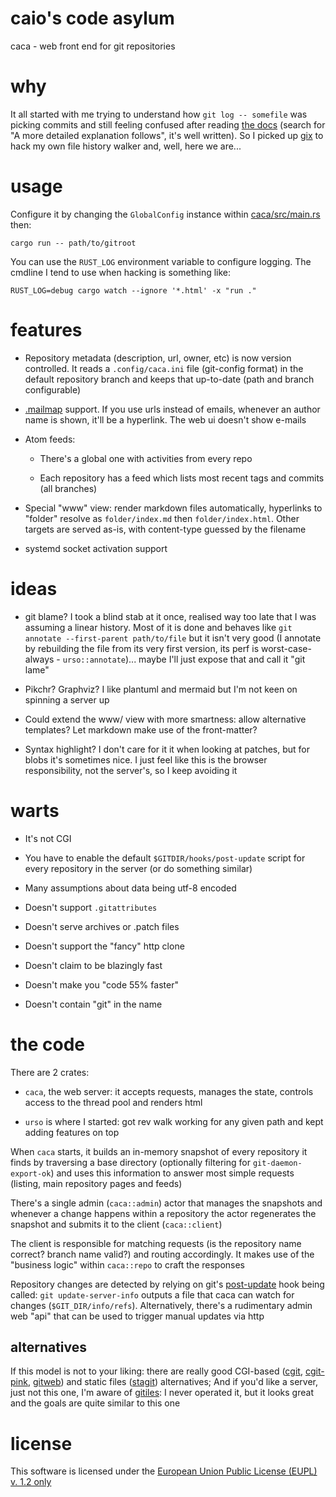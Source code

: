 # caio's code asylum

caca - web front end for git repositories

# why

It all started with me trying to understand how `git log -- somefile`
was picking commits and still feeling confused after reading
[the docs][docs] (search for "A more detailed explanation follows", it's
well written). So I picked up [gix][] to hack my own file history walker
and, well, here we are...

[docs]: https://www.git-scm.com/docs/git-log
[gix]: https://github.com/Byron/gitoxide

# usage

Configure it by changing the `GlobalConfig` instance within
[caca/src/main.rs](caca/src/main.rs#L120) then:

    cargo run -- path/to/gitroot

You can use the `RUST_LOG` environment variable to configure logging.
The cmdline I tend to use when hacking is something like:

    RUST_LOG=debug cargo watch --ignore '*.html' -x "run ."

# features

- Repository metadata (description, url, owner, etc) is now version
  controlled. It reads a `.config/caca.ini` file (git-config format)
  in the default repository branch and keeps that up-to-date
  (path and branch configurable)

- [.mailmap](https://git-scm.com/docs/gitmailmap) support. If you
  use urls instead of emails, whenever an author name is shown,
  it'll be a hyperlink. The web ui doesn't show e-mails

- Atom feeds:

  - There's a global one with activities from every repo

  - Each repository has a feed which lists most recent
    tags and commits (all branches)

- Special "www" view: render markdown files automatically, hyperlinks
  to "folder" resolve as `folder/index.md` then `folder/index.html`.
  Other targets are served as-is, with content-type guessed by the
  filename

- systemd socket activation support

# ideas

- git blame? I took a blind stab at it once, realised way too late that
  I was assuming a linear history. Most of it is done and behaves like
   `git annotate --first-parent path/to/file` but it isn't very good
  (I annotate by rebuilding the file from its very first version, its
  perf is worst-case-always - `urso::annotate`)... maybe I'll just
  expose that and call it "git lame"

- Pikchr? Graphviz? I like plantuml and mermaid but I'm not keen on
  spinning a server up

- Could extend the www/ view with more smartness: allow alternative
  templates? Let markdown make use of the front-matter?

- Syntax highlight? I don't care for it it when looking at patches, but
  for blobs it's sometimes nice. I just feel like this is the browser
  responsibility, not the server's, so I keep avoiding it
  
# warts

- It's not CGI

- You have to enable the default `$GITDIR/hooks/post-update` script
  for every repository in the server (or do something similar)

- Many assumptions about data being utf-8 encoded

- Doesn't support `.gitattributes`

- Doesn't serve archives or .patch files

- Doesn't support the "fancy" http clone

- Doesn't claim to be blazingly fast

- Doesn't make you "code 55% faster"

- Doesn't contain "git" in the name


# the code

There are 2 crates:

- `caca`, the web server: it accepts requests, manages the state,
  controls access to the thread pool and renders html

- `urso` is where I started: got rev walk working for any given path
  and kept adding features on top

When `caca` starts, it builds an in-memory snapshot of every repository
it finds by traversing a base directory (optionally filtering for
`git-daemon-export-ok`) and uses this information to answer most
simple requests (listing, main repository pages and feeds)

There's a single admin (`caca::admin`) actor that manages the snapshots
and whenever a change happens within a repository the actor regenerates
the snapshot and submits it to the client (`caca::client`)

The client is responsible for matching requests (is the repository name
correct? branch name valid?) and routing accordingly. It makes use of
the "business logic" within `caca::repo` to craft the responses

Repository changes are detected by relying on git's [post-update][pu]
hook being called: `git update-server-info` outputs a file that caca
can watch for changes (`$GIT_DIR/info/refs`). Alternatively, there's
a rudimentary admin web "api" that can be used to trigger manual
updates via http

[pu]: https://git-scm.com/docs/githooks#post-update

## alternatives

If this model is not to your liking: there are really good CGI-based
([cgit][], [cgit-pink][], [gitweb][]) and static files ([stagit][])
alternatives; And if you'd like a server, just not this one, I'm
aware of [gitiles][]: I never operated it, but it looks great and the
goals are quite similar to this one

[cgit]: https://git.zx2c4.com/cgit/about/
[cgit-pink]: https://git.causal.agency/cgit-pink/about/
[gitweb]: https://git-scm.com/docs/gitweb
[stagit]: https://codemadness.org/stagit.html
[gitiles]: https://gerrit.googlesource.com/gitiles/

# license

This software is licensed under the [European Union Public License
(EUPL) v. 1.2 only][EUPL-1.2]

[EUPL-1.2]: https://joinup.ec.europa.eu/collection/eupl/eupl-text-eupl-12 
